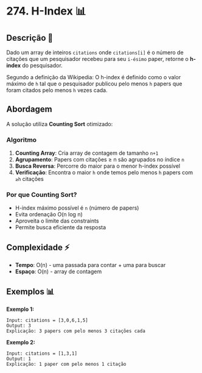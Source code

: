 # 274. H-Index 📊

## Descrição 📝

Dado um array de inteiros `citations` onde `citations[i]` é o número de citações que um pesquisador recebeu para seu `i-ésimo` paper, retorne o **h-index** do pesquisador.

Segundo a definição da Wikipedia: O h-index é definido como o valor máximo de `h` tal que o pesquisador publicou pelo menos `h` papers que foram citados pelo menos `h` vezes cada.

## Abordagem 

A solução utiliza **Counting Sort** otimizado:

### Algoritmo 

1. **Counting Array**: Cria array de contagem de tamanho `n+1`
2. **Agrupamento**: Papers com citações ≥ n são agrupados no índice `n`
3. **Busca Reversa**: Percorre do maior para o menor h-index possível
4. **Verificação**: Encontra o maior `h` onde temos pelo menos `h` papers com `≥h` citações

### Por que Counting Sort?

- H-index máximo possível é `n` (número de papers)
- Evita ordenação O(n log n)
- Aproveita o limite das constraints
- Permite busca eficiente da resposta

## Complexidade ⚡

- **Tempo**: O(n) - uma passada para contar + uma para buscar
- **Espaço**: O(n) - array de contagem

## Exemplos 📊

**Exemplo 1:**
```
Input: citations = [3,0,6,1,5]
Output: 3
Explicação: 3 papers com pelo menos 3 citações cada
```

**Exemplo 2:**
```
Input: citations = [1,3,1]
Output: 1
Explicação: 1 paper com pelo menos 1 citação
```
